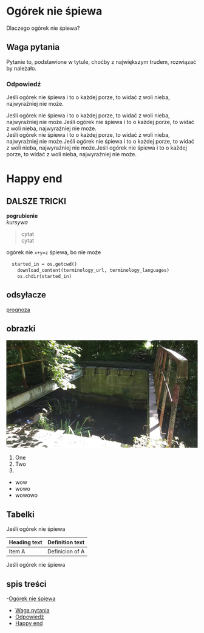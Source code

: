 # Ogórek nie śpiewa

Dlaczego ogórek nie śpiewa?

## Waga pytania

Pytanie to, podstawione w tytule, choćby z największym trudem, rozwiązać by należało.

### Odpowiedź

Jeśli ogórek nie śpiewa i to o każdej porze, to widać z woli nieba, najwyraźniej nie może. 

Jeśli ogórek nie śpiewa i to o każdej porze, to widać z woli nieba, najwyraźniej nie może.Jeśli ogórek nie śpiewa i to o każdej porze, to widać z woli nieba, najwyraźniej nie może.  
Jeśli ogórek nie śpiewa i to o każdej porze, to widać z woli nieba, najwyraźniej nie może.Jeśli ogórek nie śpiewa i to o każdej porze, to widać z woli nieba, najwyraźniej nie może.Jeśli ogórek nie śpiewa i to o każdej porze, to widać z woli nieba, najwyraźniej nie może.

# Happy end

## DALSZE TRICKI

**pogrubienie**  
*kursywa*
> cytat  
> cytat 

ogórek nie `x+y=z` śpiewa, bo nie może

```
  started_in = os.getcwd()
    download_content(terminology_url, terminology_languages)
    os.chdir(started_in)
```
## odsyłacze ##

[prognoza](https://meteo.pl/)

## obrazki

![mostek](mostek.jpg)

1. One
2. Two
3. 

- wow
- wowo
- wowowo

## Tabelki 

Jeśli ogórek nie śpiewa

|Heading text|Definition text|
|------------|---------------|
|Item A      |Definicion of A|



Jeśli ogórek nie śpiewa

## spis treści

-[Ogórek nie śpiewa](#Ogórek-nie-śpiewa)
- [Waga pytania](#waga-pytania)
- [Odpowiedź](#odpowiedź)
- [Happy end](#happy-end)

